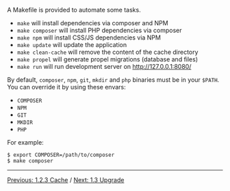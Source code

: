 A Makefile is provided to automate some tasks.

* `make` will install dependencies via composer and NPM
* `make composer` will install PHP dependencies via composer
* `make npm` will install CSS/JS dependencies via NPM
* `make update` will update the application
* `make clean-cache` will remove the content of the cache directory
* `make propel` will generate propel migrations (database and files)
* `make run` will run development server on http://127.0.0.1:8080/

By default, `composer`, `npm`, `git`, `mkdir` and `php` binaries must be in your `$PATH`. You can override it by using these envars:

* `COMPOSER`
* `NPM`
* `GIT`
* `MKDIR`
* `PHP`

For example:

    $ export COMPOSER=/path/to/composer
    $ make composer

---

[Previous: 1.2.3 Cache](https://gitnet.fr/deblan/gist/wiki/1.2.3+Cache) / [Next: 1.3 Upgrade](https://gitnet.fr/deblan/gist/wiki/1.3+Upgrade)